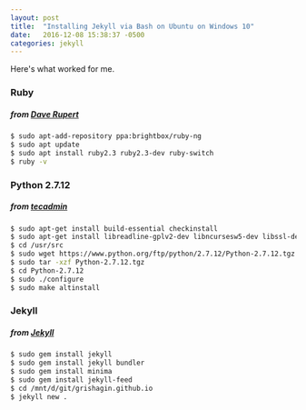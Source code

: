 ```yaml
---
layout: post
title:  "Installing Jekyll via Bash on Ubuntu on Windows 10"
date:   2016-12-08 15:38:37 -0500
categories: jekyll
---
```

Here's what worked for me.

### Ruby
##### *from [Dave Rupert][daverupert]*
```bash
$ sudo apt-add-repository ppa:brightbox/ruby-ng
$ sudo apt update
$ sudo apt install ruby2.3 ruby2.3-dev ruby-switch
$ ruby -v
```

### Python 2.7.12
##### *from [tecadmin]*
```bash
$ sudo apt-get install build-essential checkinstall
$ sudo apt-get install libreadline-gplv2-dev libncursesw5-dev libssl-dev libsqlite3-dev tk-dev libgdbm-dev libc6-dev libbz2-dev
$ cd /usr/src
$ sudo wget https://www.python.org/ftp/python/2.7.12/Python-2.7.12.tgz
$ sudo tar -xzf Python-2.7.12.tgz
$ cd Python-2.7.12
$ sudo ./configure
$ sudo make altinstall
```

### Jekyll
##### *from [Jekyll][jekyllrb]*
```bash
$ sudo gem install jekyll
$ sudo gem install jekyll bundler
$ sudo gem install minima
$ sudo gem install jekyll-feed
$ cd /mnt/d/git/grishagin.github.io
$ jekyll new .
```






[daverupert]: http://daverupert.com/2016/04/jekyll-on-windows-with-bash/
[tecadmin]: http://tecadmin.net/install-python-2-7-on-ubuntu-and-linuxmint/
[jekyllrb]: https://jekyllrb.com/docs/quickstart/